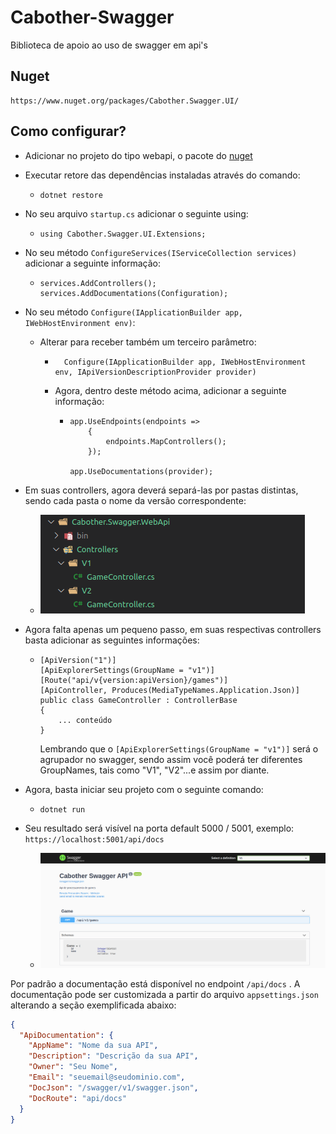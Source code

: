 # Cabother-Swagger

Biblioteca de apoio ao uso de swagger em api's

## Nuget
```
https://www.nuget.org/packages/Cabother.Swagger.UI/
```
## Como configurar?

- Adicionar no projeto do tipo webapi, o pacote do [nuget](https://www.nuget.org/packages/Cabother.Swagger.UI/)

- Executar retore das dependências instaladas através do comando:
  -  `dotnet restore`

- No seu arquivo `startup.cs` adicionar o seguinte using:
  -  `using Cabother.Swagger.UI.Extensions;` 

- No seu método `ConfigureServices(IServiceCollection services)` adicionar a seguinte informação:
  - ```
    services.AddControllers();
    services.AddDocumentations(Configuration);
    ```

- No seu método `Configure(IApplicationBuilder app, IWebHostEnvironment env)`:
  - Alterar para receber também um terceiro parâmetro:
    - ```
        Configure(IApplicationBuilder app, IWebHostEnvironment env, IApiVersionDescriptionProvider provider)
        ```
    - Agora, dentro deste método acima, adicionar a seguinte informação:
      - ```
        app.UseEndpoints(endpoints =>
            {
                endpoints.MapControllers();
            });

        app.UseDocumentations(provider);
        ```

- Em suas controllers, agora deverá separá-las por pastas distintas, sendo cada pasta o nome da versão correspondente:
  - ![controller](./Images/controllers-folder.png)

- Agora falta apenas um pequeno passo, em suas respectivas controllers basta adicionar as seguintes informações:
  - ```
    [ApiVersion("1")]
    [ApiExplorerSettings(GroupName = "v1")]
    [Route("api/v{version:apiVersion}/games")]
    [ApiController, Produces(MediaTypeNames.Application.Json)]
    public class GameController : ControllerBase
    {
        ... conteúdo
    }
    ```
    Lembrando que o `[ApiExplorerSettings(GroupName = "v1")]` será o agrupador no swagger, sendo assim você poderá ter diferentes GroupNames, tais como "V1", "V2"...e assim por diante.

- Agora, basta iniciar seu projeto com o seguinte comando:
  - `dotnet run`

- Seu resultado será visível na porta default 5000 / 5001, exemplo: `https://localhost:5001/api/docs` 
    - ![controller](./Images/swagger-example.png)

Por padrão a documentação está disponível no endpoint `/api/docs` . A documentação pode ser customizada a partir do arquivo `appsettings.json` alterando a seção exemplificada abaixo:

```json
{
  "ApiDocumentation": {
    "AppName": "Nome da sua API",
    "Description": "Descrição da sua API",
    "Owner": "Seu Nome",
    "Email": "seuemail@seudominio.com",
    "DocJson": "/swagger/v1/swagger.json",
    "DocRoute": "api/docs"
  }
}
```